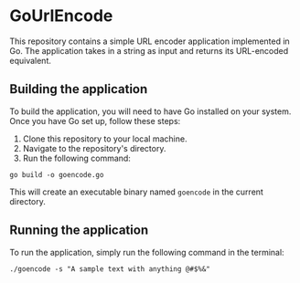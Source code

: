 # GoUrlEncode

This repository contains a simple URL encoder application implemented in Go. The application takes in a string as input and returns its URL-encoded equivalent.

## Building the application

To build the application, you will need to have Go installed on your system. Once you have Go set up, follow these steps:

1. Clone this repository to your local machine.
2. Navigate to the repository's directory.
3. Run the following command:
```
go build -o goencode.go
```

This will create an executable binary named `goencode` in the current directory.

## Running the application

To run the application, simply run the following command in the terminal:

```
./goencode -s "A sample text with anything @#$%&"
```
